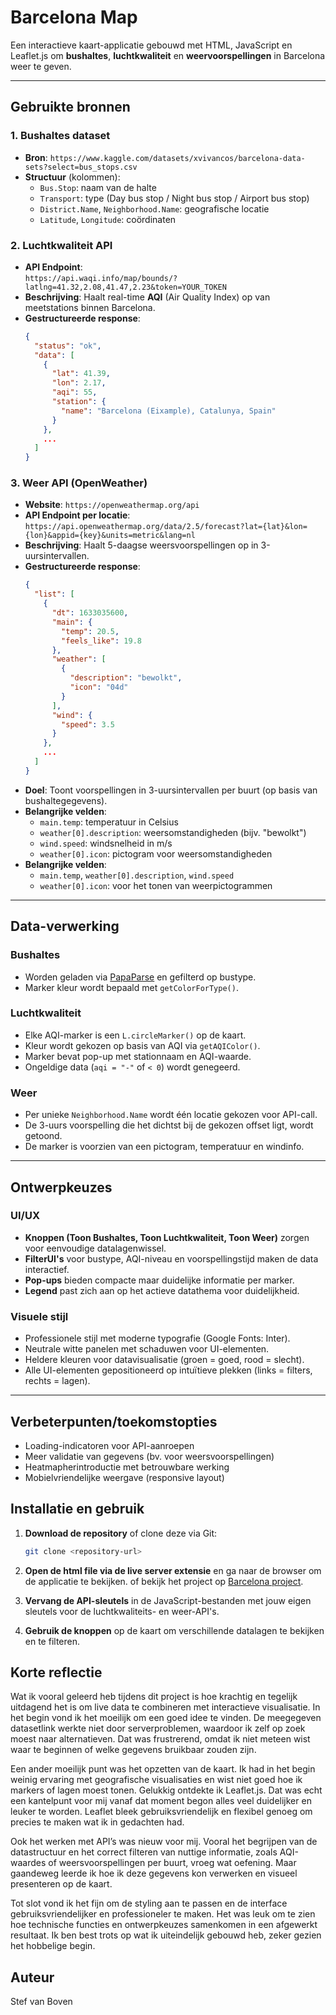
# Barcelona Map

Een interactieve kaart-applicatie gebouwd met HTML, JavaScript en Leaflet.js om **bushaltes**, **luchtkwaliteit** en **weervoorspellingen** in Barcelona weer te geven.  

---

## Gebruikte bronnen

### 1. **Bushaltes dataset**
- **Bron**: `https://www.kaggle.com/datasets/xvivancos/barcelona-data-sets?select=bus_stops.csv`  
- **Structuur** (kolommen):
  - `Bus.Stop`: naam van de halte
  - `Transport`: type (Day bus stop / Night bus stop / Airport bus stop)
  - `District.Name`, `Neighborhood.Name`: geografische locatie
  - `Latitude`, `Longitude`: coördinaten

### 2. **Luchtkwaliteit API**
- **API Endpoint**:  
  `https://api.waqi.info/map/bounds/?latlng=41.32,2.08,41.47,2.23&token=YOUR_TOKEN`
- **Beschrijving**: Haalt real-time **AQI** (Air Quality Index) op van meetstations binnen Barcelona.
- **Gestructureerde response**:
  ```json
  {
    "status": "ok",
    "data": [
      {
        "lat": 41.39,
        "lon": 2.17,
        "aqi": 55,
        "station": {
          "name": "Barcelona (Eixample), Catalunya, Spain"
        }
      },
      ...
    ]
  }
  ```

### 3. **Weer API (OpenWeather)**
- **Website**: `https://openweathermap.org/api`
- **API Endpoint per locatie**: `https://api.openweathermap.org/data/2.5/forecast?lat={lat}&lon={lon}&appid={key}&units=metric&lang=nl`
- **Beschrijving**: Haalt 5-daagse weersvoorspellingen op in 3-uursintervallen.
- **Gestructureerde response**:
  ```json
  {
    "list": [
      {
        "dt": 1633035600,
        "main": {
          "temp": 20.5,
          "feels_like": 19.8
        },
        "weather": [
          {
            "description": "bewolkt",
            "icon": "04d"
          }
        ],
        "wind": {
          "speed": 3.5
        }
      },
      ...
    ]
  }
  ```
- **Doel**: Toont voorspellingen in 3-uursintervallen per buurt (op basis van bushaltegegevens).
- **Belangrijke velden**:
  - `main.temp`: temperatuur in Celsius
  - `weather[0].description`: weersomstandigheden (bijv. "bewolkt")
  - `wind.speed`: windsnelheid in m/s
  - `weather[0].icon`: pictogram voor weersomstandigheden
- **Belangrijke velden**:
  - `main.temp`, `weather[0].description`, `wind.speed`
  - `weather[0].icon`: voor het tonen van weerpictogrammen

---

## Data-verwerking

### Bushaltes
- Worden geladen via [PapaParse](https://www.papaparse.com/) en gefilterd op bustype.
- Marker kleur wordt bepaald met `getColorForType()`.

### Luchtkwaliteit
- Elke AQI-marker is een `L.circleMarker()` op de kaart.
- Kleur wordt gekozen op basis van AQI via `getAQIColor()`.
- Marker bevat pop-up met stationnaam en AQI-waarde.
- Ongeldige data (`aqi = "-"` of `< 0`) wordt genegeerd.

### Weer
- Per unieke `Neighborhood.Name` wordt één locatie gekozen voor API-call.
- De 3-uurs voorspelling die het dichtst bij de gekozen offset ligt, wordt getoond.
- De marker is voorzien van een pictogram, temperatuur en windinfo.

---

## Ontwerpkeuzes

### UI/UX
- **Knoppen (Toon Bushaltes, Toon Luchtkwaliteit, Toon Weer)** zorgen voor eenvoudige datalagenwissel.
- **FilterUI's** voor bustype, AQI-niveau en voorspellingstijd maken de data interactief.
- **Pop-ups** bieden compacte maar duidelijke informatie per marker.
- **Legend** past zich aan op het actieve datathema voor duidelijkheid.

### Visuele stijl
- Professionele stijl met moderne typografie (Google Fonts: Inter).
- Neutrale witte panelen met schaduwen voor UI-elementen.
- Heldere kleuren voor datavisualisatie (groen = goed, rood = slecht).
- Alle UI-elementen gepositioneerd op intuïtieve plekken (links = filters, rechts = lagen).

---

## Verbeterpunten/toekomstopties
- Loading-indicatoren voor API-aanroepen
- Meer validatie van gegevens (bv. voor weersvoorspellingen)
- Heatmapherintroductie met betrouwbare werking
- Mobielvriendelijke weergave (responsive layout)

## Installatie en gebruik
1. **Download de repository** of clone deze via Git:
   ```bash
   git clone <repository-url>
   ```
2. **Open de html file via de live server extensie** en ga naar de browser om de applicatie te bekijken. of bekijk het project op [Barcelona project](https://pgm-stefvanboven.github.io/Datavisualisatie-Barcelona-Live-API-data/).
   
3. **Vervang de API-sleutels** in de JavaScript-bestanden met jouw eigen sleutels voor de luchtkwaliteits- en weer-API's.
   
4. **Gebruik de knoppen** op de kaart om verschillende datalagen te bekijken en te filteren.

## Korte reflectie
Wat ik vooral geleerd heb tijdens dit project is hoe krachtig en tegelijk uitdagend het is om live data te combineren met interactieve visualisatie. In het begin vond ik het moeilijk om een goed idee te vinden. De meegegeven datasetlink werkte niet door serverproblemen, waardoor ik zelf op zoek moest naar alternatieven. Dat was frustrerend, omdat ik niet meteen wist waar te beginnen of welke gegevens bruikbaar zouden zijn.

Een ander moeilijk punt was het opzetten van de kaart. Ik had in het begin weinig ervaring met geografische visualisaties en wist niet goed hoe ik markers of lagen moest tonen. Gelukkig ontdekte ik Leaflet.js. Dat was echt een kantelpunt voor mij vanaf dat moment begon alles veel duidelijker en leuker te worden. Leaflet bleek gebruiksvriendelijk en flexibel genoeg om precies te maken wat ik in gedachten had.

Ook het werken met API’s was nieuw voor mij. Vooral het begrijpen van de datastructuur en het correct filteren van nuttige informatie, zoals AQI-waardes of weersvoorspellingen per buurt, vroeg wat oefening. Maar gaandeweg leerde ik hoe ik deze gegevens kon verwerken en visueel presenteren op de kaart.

Tot slot vond ik het fijn om de styling aan te passen en de interface gebruiksvriendelijker en professioneler te maken. Het was leuk om te zien hoe technische functies en ontwerpkeuzes samenkomen in een afgewerkt resultaat. Ik ben best trots op wat ik uiteindelijk gebouwd heb, zeker gezien het hobbelige begin.

## Auteur
Stef van Boven